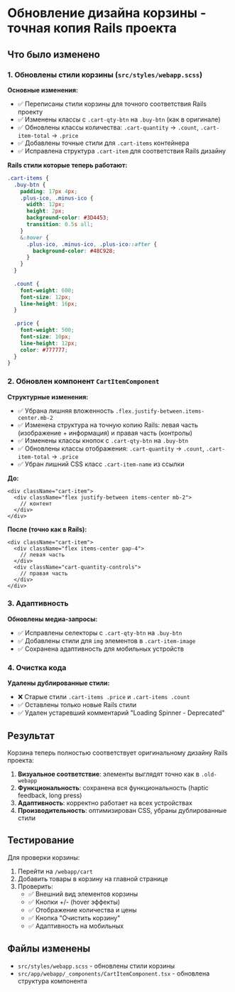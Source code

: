 # Обновление дизайна корзины - точная копия Rails проекта

## Что было изменено

### 1. Обновлены стили корзины (`src/styles/webapp.scss`)

**Основные изменения:**
- ✅ Переписаны стили корзины для точного соответствия Rails проекту
- ✅ Изменены классы с `.cart-qty-btn` на `.buy-btn` (как в оригинале)
- ✅ Обновлены классы количества: `.cart-quantity` → `.count`, `.cart-item-total` → `.price`
- ✅ Добавлены точные стили для `.cart-items` контейнера
- ✅ Исправлена структура `.cart-item` для соответствия Rails дизайну

**Rails стили которые теперь работают:**
```scss
.cart-items {
  .buy-btn {
    padding: 17px 4px;
    .plus-ico, .minus-ico {
      width: 12px;
      height: 2px;
      background-color: #3D4453;
      transition: 0.5s all;
    }
    &:hover {
      .plus-ico, .minus-ico, .plus-ico::after {
        background-color: #48C928;
      }
    }
  }
  
  .count {
    font-weight: 600;
    font-size: 12px;
    line-height: 16px;
  }
  
  .price {
    font-weight: 500;
    font-size: 10px;
    line-height: 12px;
    color: #777777;
  }
}
```

### 2. Обновлен компонент `CartItemComponent`

**Структурные изменения:**
- ✅ Убрана лишняя вложенность `.flex.justify-between.items-center.mb-2`
- ✅ Изменена структура на точную копию Rails: левая часть (изображение + информация) и правая часть (контролы)
- ✅ Изменены классы кнопок с `.cart-qty-btn` на `.buy-btn`
- ✅ Обновлены классы отображения: `.cart-quantity` → `.count`, `.cart-item-total` → `.price`
- ✅ Убран лишний CSS класс `.cart-item-name` из ссылки

**До:**
```tsx
<div className="cart-item">
  <div className="flex justify-between items-center mb-2">
    // контент
  </div>
</div>
```

**После (точно как в Rails):**
```tsx
<div className="cart-item">
  <div className="flex items-center gap-4">
    // левая часть
  </div>
  <div className="cart-quantity-controls">
    // правая часть
  </div>
</div>
```

### 3. Адаптивность

**Обновлены медиа-запросы:**
- ✅ Исправлены селекторы с `.cart-qty-btn` на `.buy-btn`
- ✅ Добавлены стили для `img` элементов в `.cart-item-image`
- ✅ Сохранена адаптивность для мобильных устройств

### 4. Очистка кода

**Удалены дублированные стили:**
- ❌ Старые стили `.cart-items .price` и `.cart-items .count`
- ✅ Оставлены только новые Rails стили
- ✅ Удален устаревший комментарий "Loading Spinner - Deprecated"

## Результат

Корзина теперь полностью соответствует оригинальному дизайну Rails проекта:

1. **Визуальное соответствие**: элементы выглядят точно как в `.old-webapp`
2. **Функциональность**: сохранена вся функциональность (haptic feedback, long press)
3. **Адаптивность**: корректно работает на всех устройствах
4. **Производительность**: оптимизирован CSS, убраны дублированные стили

## Тестирование

Для проверки корзины:
1. Перейти на `/webapp/cart`
2. Добавить товары в корзину на главной странице
3. Проверить:
   - ✅ Внешний вид элементов корзины
   - ✅ Кнопки +/- (hover эффекты)
   - ✅ Отображение количества и цены
   - ✅ Кнопка "Очистить корзину"
   - ✅ Адаптивность на мобильных

## Файлы изменены

- `src/styles/webapp.scss` - обновлены стили корзины
- `src/app/webapp/_components/CartItemComponent.tsx` - обновлена структура компонента 